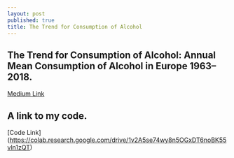 ```yaml
---
layout: post
published: true
title: The Trend for Consumption of Alcohol
---
```


## The Trend for Consumption of Alcohol: Annual Mean Consumption of Alcohol in Europe 1963–2018.
[Medium Link](https://medium.com/@ivanabernstein/the-trend-for-consumption-of-alcohol-4f7f12503c65)

## A link to my code.
[Code Link] (https://colab.research.google.com/drive/1v2A5se74wy8n5OGxDT6noBK55vln1zQT)

